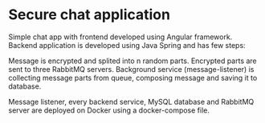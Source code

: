 # Secure chat application

Simple chat app with frontend developed using Angular framework. Backend application is developed using Java Spring and has few steps:

Message is encrypted and splited into n random parts.
Encrypted parts are sent to three RabbitMQ servers.
Background service (message-listener) is collecting message parts from queue, composing message and saving it to database.

Message listener, every backend service, MySQL database and RabbitMQ server are deployed on Docker using a docker-compose file. 


